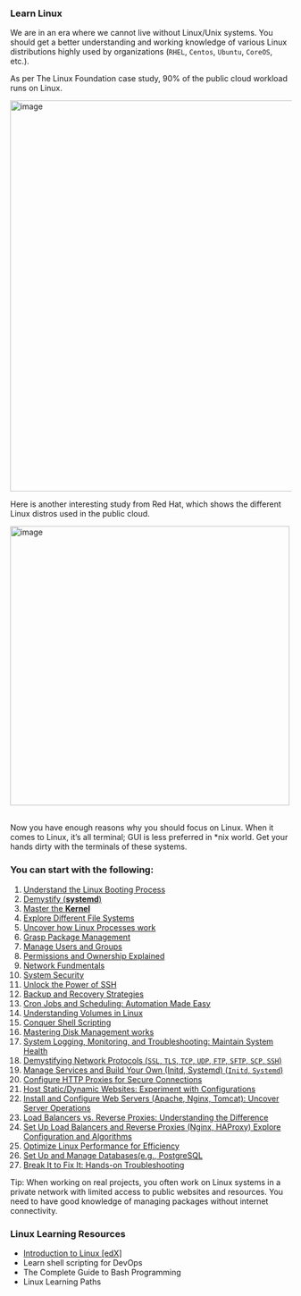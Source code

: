 ### Learn Linux

We are in an era where we cannot live without Linux/Unix systems. You should get a better understanding and working knowledge of various Linux distributions highly used by organizations (`RHEL`, `Centos`, `Ubuntu`, `CoreOS`, etc.).

As per The Linux Foundation case study, 90% of the public cloud workload runs on Linux.

<img src="https://github.com/ben-le/DevOps_Trainings/assets/34547999/01ed55be-9932-407e-87ba-cc65dec7515c" alt="image" width="700"/>

Here is another interesting study from Red Hat, which shows the different Linux distros used in the public cloud.
 
<img src="https://github.com/ben-le/DevOps_Trainings/assets/34547999/f5eb43d0-359c-4646-8fa2-5e4f8665aa0f" alt="image" width="500"/> <br><br>

Now you have enough reasons why you should focus on Linux. When it comes to Linux, it’s all terminal; GUI is less preferred in *nix world. Get your hands dirty with the terminals of these systems.

### You can start with the following:

1. [Understand the Linux Booting Process](Booting_Process.md)
2. [Demystify (**systemd**)](Systemd.md)
3. [Master the **Kernel**](Kernel.md)
4. [Explore Different File Systems](FileSystems.md)
5. [Uncover how Linux Processes work](Processes_Work.md)
6. [Grasp Package Management](PackageManagement.md)
7. [Manage Users and Groups](UserandGroupManagement.md)
8. [Permissions and Ownership Explained](PermissionsOwnership.md)
9. [Network Fundmentals](Networking.md)
10. [System Security](SystemSecurity.md)
11. [Unlock the Power of SSH](SSH_Works.md)
12. [Backup and Recovery Strategies](BackupRecovery.md)
13. [Cron Jobs and Scheduling: Automation Made Easy](CronJobandScheduling.md)
14. [Understanding Volumes in Linux](Volumes_Works.md)
15. [Conquer Shell Scripting](Shell_Scripting.md)
16. [Mastering Disk Management works](DiskManagement.md)
17. [System Logging, Monitoring, and Troubleshooting: Maintain System Health](LogsMonitorTroubleshoot.md)
18. [Demystifying Network Protocols  (`SSL`, `TLS`, `TCP`, `UDP`, `FTP`, `SFTP`, `SCP`, `SSH`)](Protocols.md)
19. [Manage Services and Build Your Own (Initd, Systemd) (`Initd`, `Systemd`)](ManageServices.md)
20. [Configure HTTP Proxies for Secure Connections](HTTP_Proxies.md)
21. [Host Static/Dynamic Websites: Experiment with Configurations](HostWebsites.md)
22. [Install and Configure Web Servers (Apache, Nginx, Tomcat): Uncover Server Operations](https://www.atlantic.net/vps-hosting/how-to-setup-tomcat-with-nginx-as-a-reverse-proxy-on-ubuntu/)
23. [Load Balancers vs. Reverse Proxies: Understanding the Difference](LoadBalancerVsReverseProxy.md)
24. [Set Up Load Balancers and Reverse Proxies (Nginx, HAProxy) Explore Configuration and Algorithms](SetupLoadBalancerandReverseProxy.md)
25. [Optimize Linux Performance for Efficiency](OptimizePerformance.md)
26. [Set Up and Manage Databases(e.g., PostgreSQL](Database.md)
27. [Break It to Fix It: Hands-on Troubleshooting](Practice_Troubleshoot.md)


Tip: When working on real projects, you often work on Linux systems in a private network with limited access to public websites and resources. You need to have good knowledge of managing packages without internet connectivity.

### Linux Learning Resources

- [Introduction to Linux [edX]](https://www.edx.org/course/introduction-to-linux)
- Learn shell scripting for DevOps
- The Complete Guide to Bash Programming
- Linux Learning Paths
